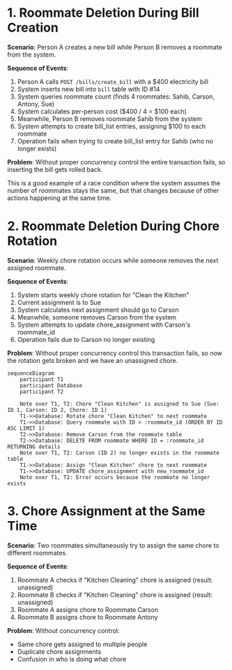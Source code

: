 # 1. Roommate Deletion During Bill Creation

**Scenario**: Person A creates a new bill while Person B removes a roommate from the system.

**Sequence of Events**:
1. Person A calls `POST /bills/create_bill` with a $400 electricity bill
2. System inserts new bill into `bill` table with ID #14
3. System queries roommate count (finds 4 roommates: Sahib, Carson, Antony, Sue)
4. System calculates per-person cost ($400 / 4 = $100 each)
5. Meanwhile, Person B removes roommate Sahib from the system
6. System attempts to create bill_list entries, assigning $100 to each roommate
7. Operation fails when trying to create bill_list entry for Sahib (who no longer exists)

**Problem**: Without proper concurrency control the entire transaction fails, so inserting the bill gets rolled back.

This is a good example of a race condition where the system assumes the number of roommates stays the same, but that changes because of other actions happening at the same time.

# 2. Roommate Deletion During Chore Rotation

**Scenario**: Weekly chore rotation occurs while someone removes the next assigned roommate.

**Sequence of Events**:
1. System starts weekly chore rotation for "Clean the Kitchen"
2. Current assignment is to Sue 
3. System calculates next assignment should go to Carson 
4. Meanwhile, someone removes Carson from the system
5. System attempts to update chore_assignment with Carson's roommate_id
6. Operation fails due to Carson no longer existing

**Problem**: Without proper concurrency control this transaction fails, so now the rotation gets broken and we have an unassigned chore.

``` mermaid
sequenceDiagram
    participant T1
    participant Database
    participant T2

    Note over T1, T2: Chore "Clean Kitchen" is assigned to Sue (Sue: ID 1, Carson: ID 2, Chore: ID 1)
    T1->>Database: Rotate chore "Clean Kitchen" to next roommate
    T1->>Database: Query roommate with ID > :roommate_id (ORDER BY ID ASC LIMIT 1)
    T2->>Database: Remove Carson from the roommate table
    T2->>Database: DELETE FROM roommate WHERE ID = :roommate_id RETURNING details
    Note over T1, T2: Carson (ID 2) no longer exists in the roommate table
    T1->>Database: Assign "Clean Kitchen" chore to next roommate
    T1->>Database: UPDATE chore_assignment with new_roommate_id
    Note over T1, T2: Error occurs because the roommate no longer exists
```

# 3. Chore Assignment at the Same Time

**Scenario**: Two roommates simultaneously try to assign the same chore to different roommates.

**Sequence of Events**:
1. Roommate A checks if "Kitchen Cleaning" chore is assigned (result: unassigned)
2. Roommate B checks if "Kitchen Cleaning" chore is assigned (result: unassigned)
3. Roommate A assigns chore to Roommate Carson
4. Roommate B assigns chore to Roommate Antony

**Problem**: Without concurrency control:
- Same chore gets assigned to multiple people
- Duplicate chore assignments
- Confusion in who is doing what chore